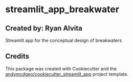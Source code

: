 # streamlit_app_breakwater
## Created by: Ryan Alvita

Streamlit app for the conceptual design of breakwaters


## Credits

This package was created with Cookiecutter and the [andymcdgeo/cookiecutter_streamlit_app](https://github.com/andymcdgeo/cookiecutter-streamlit) project template.

